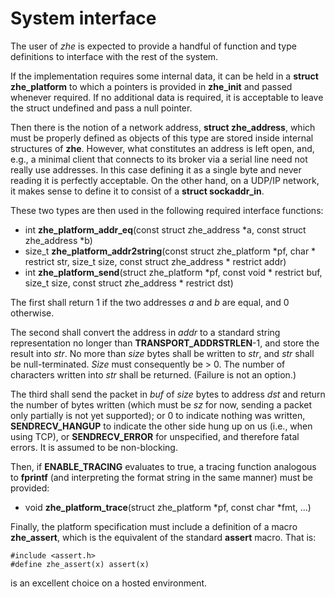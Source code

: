 # System interface

The user of *zhe* is expected to provide a handful of function and type definitions to interface with the rest of the system.

If the implementation requires some internal data, it can be held in a **struct zhe\_platform** to which a pointers is provided in **zhe_init** and passed whenever required. If no additional data is required, it is acceptable to leave the struct undefined and pass a null pointer.

Then there is the notion of a network address, **struct zhe_address**, which must be properly defined as objects of this type are stored inside internal structures of **zhe**. However, what constitutes an address is left open, and, e.g., a minimal client that connects to its broker via a serial line need not really use addresses. In this case defining it as a single byte and never reading it is perfectly acceptable. On the other hand, on a UDP/IP network, it makes sense to define it to consist of a **struct sockaddr_in**.

These two types are then used in the following required interface functions:

* int **zhe\_platform\_addr\_eq**(const struct zhe\_address \*a, const struct zhe\_address \*b)
* size\_t **zhe\_platform\_addr2string**(const struct zhe\_platform \*pf, char \* restrict str, size\_t size, const struct zhe\_address \* restrict addr)
* int **zhe\_platform\_send**(struct zhe\_platform *pf, const void * restrict buf, size\_t size, const struct zhe\_address * restrict dst)

The first shall return 1 if the two addresses *a* and *b* are equal, and 0 otherwise.

The second shall convert the address in *addr* to a standard string representation no longer than **TRANSPORT\_ADDRSTRLEN**-1, and store the result into *str*.
 No more than *size* bytes shall be written to *str*, and *str* shall be null-terminated. *Size* must
 consequently be > 0. The number of characters written into *str* shall be returned. (Failure is not an
 option.)
 
The third shall send the packet in *buf* of *size* bytes to address *dst* and return the number of bytes written (which
 must be *sz* for now, sending a packet only partially is not yet supported); or 0 to indicate nothing was written, **SENDRECV\_HANGUP** to indicate the
 other side hung up on us (i.e., when using TCP), or **SENDRECV\_ERROR** for unspecified, and therefore
 fatal errors. It is assumed to be non-blocking.

Then, if **ENABLE\_TRACING** evaluates to true, a tracing function analogous to **fprintf** (and interpreting the format string in the same manner) must be provided:

* void **zhe\_platform\_trace**(struct zhe\_platform \*pf, const char \*fmt, ...)

Finally, the platform specification must include a definition of a macro **zhe_assert**, which is the equivalent of the standard **assert** macro. That is:

```
#include <assert.h>
#define zhe_assert(x) assert(x)
```

is an excellent choice on a hosted environment.
